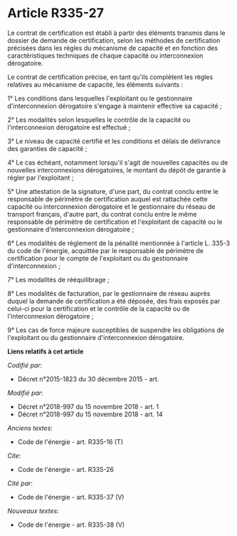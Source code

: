 # Article R335-27

Le contrat de certification est établi à partir des éléments transmis dans le dossier de demande de certification, selon les
méthodes de certification précisées dans les règles du mécanisme de capacité et en fonction des caractéristiques techniques
de chaque capacité ou interconnexion dérogatoire.

Le contrat de certification précise, en tant qu'ils complètent les règles relatives au mécanisme de capacité, les éléments
suivants :

1° Les conditions dans lesquelles l'exploitant ou le gestionnaire d'interconnexion dérogatoire s'engage à maintenir effective
sa capacité ;

2° Les modalités selon lesquelles le contrôle de la capacité ou l'interconnexion dérogatoire est effectué ;

3° Le niveau de capacité certifié et les conditions et délais de délivrance des garanties de capacité ;

4° Le cas échéant, notamment lorsqu'il s'agit de nouvelles capacités ou de nouvelles interconnexions dérogatoires, le montant
du dépôt de garantie à régler par l'exploitant ;

5° Une attestation de la signature, d'une part, du contrat conclu entre le responsable de périmètre de certification auquel
est rattachée cette capacité ou interconnexion dérogatoire et le gestionnaire du réseau de transport français, d'autre part,
du contrat conclu entre le même responsable de périmètre de certification et l'exploitant de capacité ou le gestionnaire
d'interconnexion dérogatoire ;

6° Les modalités de règlement de la pénalité mentionnée à l'article L. 335-3 du code de l'énergie, acquittée par le
responsable de périmètre de certification pour le compte de l'exploitant ou du gestionnaire d'interconnexion ;

7° Les modalités de rééquilibrage ;

8° Les modalités de facturation, par le gestionnaire de réseau auprès duquel la demande de certification a été déposée, des
frais exposés par celui-ci pour la certification et le contrôle de la capacité ou de l'interconnexion dérogatoire ;

9° Les cas de force majeure susceptibles de suspendre les obligations de l'exploitant ou du gestionnaire d'interconnexion
dérogatoire.

**Liens relatifs à cet article**

_Codifié par_:

  - Décret n°2015-1823 du 30 décembre 2015 - art.

_Modifié par_:

  - Décret n°2018-997 du 15 novembre 2018 - art. 1
  - Décret n°2018-997 du 15 novembre 2018 - art. 14

_Anciens textes_:

  - Code de l'énergie - art. R335-16 (T)

_Cite_:

  - Code de l'énergie - art. R335-26

_Cité par_:

  - Code de l'énergie - art. R335-37 (V)

_Nouveaux textes_:

  - Code de l'énergie - art. R335-38 (V)
